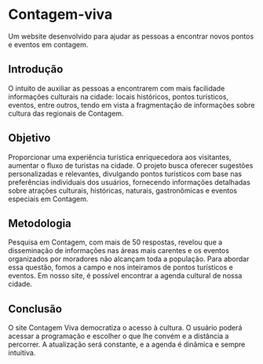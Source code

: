 # Contagem-viva
Um website desenvolvido para ajudar as pessoas a encontrar novos pontos e eventos em contagem.

## Introdução
O intuito de auxiliar as pessoas a encontrarem com mais facilidade informações culturais na cidade: locais históricos, pontos turísticos, eventos, entre outros, tendo em vista a fragmentação de informações sobre cultura das regionais de Contagem.

## Objetivo
Proporcionar uma experiência turística enriquecedora aos visitantes, aumentar o fluxo de turistas na cidade. O projeto busca oferecer sugestões personalizadas e relevantes, divulgando pontos turísticos com base nas preferências individuais dos usuários, fornecendo informações detalhadas sobre atrações culturais, históricas, naturais, gastronômicas e eventos especiais em Contagem.

## Metodologia
Pesquisa em Contagem, com mais de 50 respostas, revelou que a disseminação de informações nas áreas mais carentes e os eventos organizados por moradores não alcançam toda a população. Para abordar essa questão, fomos a campo e nos inteiramos de pontos turísticos e eventos. Em nosso site, é possível encontrar a agenda cultural de nossa cidade.

## Conclusão
O site Contagem Viva democratiza o acesso à cultura. O usuário poderá acessar a programação e escolher o que lhe convém e a distância a percorrer. A atualização será constante, e a agenda é dinâmica e sempre intuitiva.
